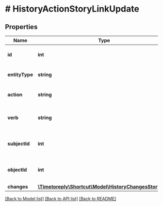 # # HistoryActionStoryLinkUpdate

## Properties

Name | Type | Description | Notes
------------ | ------------- | ------------- | -------------
**id** | **int** | The ID of the entity referenced. |
**entityType** | **string** | The type of entity referenced. |
**action** | **string** | The action of the entity referenced. |
**verb** | **string** | The verb describing the link&#39;s relationship. |
**subjectId** | **int** | The Story ID of the subject Story. |
**objectId** | **int** | The Story ID of the object Story. |
**changes** | [**\Timetoreply\Shortcut\Model\HistoryChangesStoryLink**](HistoryChangesStoryLink.md) |  |

[[Back to Model list]](../../README.md#models) [[Back to API list]](../../README.md#endpoints) [[Back to README]](../../README.md)
